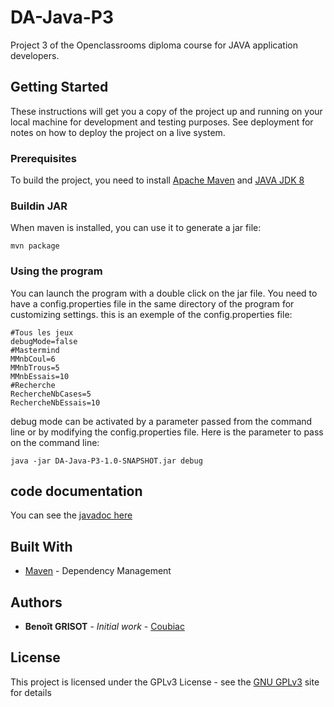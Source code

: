 # DA-Java-P3

Project 3 of the Openclassrooms diploma course for JAVA application developers.

## Getting Started

These instructions will get you a copy of the project up and running on your local machine for development and testing purposes. See deployment for notes on how to deploy the project on a live system.

### Prerequisites

To build the project, you need to install [Apache Maven](https://maven.apache.org/) and [JAVA JDK 8](https://docs.oracle.com/javase/8/docs/technotes/guides/install/install_overview.html)

### Buildin JAR

When maven is installed, you can use it to generate a jar file:

```
mvn package
```

### Using the program

You can launch the program with a double click on the jar file. 
You need to have a config.properties file in the same directory of the program for customizing settings.
this is an exemple of the config.properties file:
```
#Tous les jeux
debugMode=false
#Mastermind
MMnbCoul=6
MMnbTrous=5
MMnbEssais=10
#Recherche
RechercheNbCases=5
RechercheNbEssais=10
```

debug mode can be activated by a parameter passed from the command line or by modifying the config.properties file. Here is the parameter to pass on the command line:
```
java -jar DA-Java-P3-1.0-SNAPSHOT.jar debug
```

## code documentation

You can see the [javadoc here](https://coubiac.github.io/DA-Java-P3)

## Built With

* [Maven](https://maven.apache.org/) - Dependency Management


## Authors

* **Benoît GRISOT** - *Initial work* - [Coubiac](https://github.com/Coubiac)


## License

This project is licensed under the GPLv3 License - see the [GNU GPLv3](https://www.gnu.org/licenses/gpl.html) site for details
